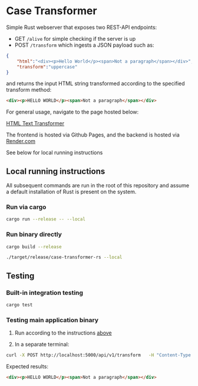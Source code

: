 # Case Transformer

Simple Rust webserver that exposes two REST-API endpoints: 
- GET `/alive` for simple checking if the server is up
- POST `/transform` which ingests a JSON payload such as:

```json
{
    "html":"<div><p>Hello World</p><span>Not a paragraph</span></div>", 
    "transform":"uppercase"
}
```

and returns the input HTML string transformed according to the specified transform method:

```html
<div><p>HELLO WORLD</p><span>Not a paragraph</span></div>
```

For general usage, navigate to the page hosted below:

[HTML Text Transformer](https://dveon-loch.github.io/case-transformer-rs/)

The frontend is hosted via Github Pages, and the backend is hosted via [Render.com](https://render.com)

See below for local running instructions

## Local running instructions

All subsequent commands are run in the root of this repository and assume a default installation of Rust is present on the system.
### Run via cargo

```bash
cargo run --release -- --local
```

### Run binary directly

```bash
cargo build --release

./target/release/case-transformer-rs --local
```

## Testing

### Built-in integration testing

```bash
cargo test
```

### Testing main application binary

1. Run according to the instructions [above](#running-instructions)

2. In a separate terminal:

```bash
curl -X POST http://localhost:5000/api/v1/transform   -H "Content-Type: application/json"   -d '{"html":"<div><p>Hello World</p><span>Not a paragraph</span></div>", "transform":"uppercase"}'
```

Expected results:

```html
<div><p>HELLO WORLD</p><span>Not a paragraph</span></div>
```
